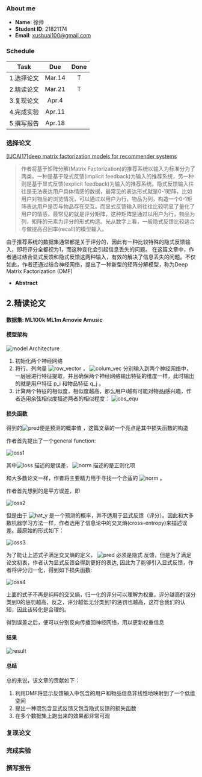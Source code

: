 ### About me
* **Name**: 徐帅  
* **Student ID**: 21821174  
* **Email**: xushuai100@gmail.com
### Schedule

Task|Due|Done
-|:-:|:-:
1.选择论文|Mar.14|T
2.精读论文|Mar.21|T
3.复现论文|Apr.4|
4.完成实验|Apr.11|
5.撰写报告|Apr.18|  
### 选择论文
[[IJCAI17]deep matrix factorization models for recommender systems](DMF.pdf)
>作者将基于矩阵分解(Matrix Factorization)的推荐系统以输入为标准分为了两类，一种是基于隐式反馈(implicit feedback)为输入的推荐系统，另一种则是基于显式反馈(explicit feedback)为输入的推荐系统。隐式反馈输入往往是无法表达用户具体情感的数据，最常见的表达形式就是0-1矩阵，比如用户对物品的浏览情况，可以通过以用户为行，物品为列，构造一个0-1矩阵表达用户是否与物品存在交互。而显式反馈输入则往往比较明显了量化了用户的情感，最常见的就是评分矩阵，这种矩阵是通过以用户为行，物品为列，矩阵的元素为评分的形式构造。光从数字上看，一般隐式反馈比较适合与做提高召回率(recall)的模型输入。

由于推荐系统的数据集通常都是关于评分的，因此有一种比较特殊的隐式反馈输入，即将评分全都视为1，而这种变化会引起信息丢失的问题。
在这篇文章中，作者通过结合显式反馈和隐式反馈这两种输入，有效的解决了信息丢失的问题。不仅如此，作者还通过结合神经网络，提出了一种新型的矩阵分解模型，称为Deep Matrix Factorization (DMF)
* **Abstract**

## 2.精读论文
#### 数据集: ML100k ML1m Amovie Amusic
#### 模型架构
![model Architecture](https://github.com/jialei0701/ANN/blob/master/%E5%BE%90%E5%B8%85-21821174/arch.png)
1. 初始化两个神经网络
2. 将行、列向量 ![row_vector](https://github.com/jialei0701/ANN/blob/master/%E5%BE%90%E5%B8%85-21821174/row_vector.svg) ， ![colum_vec](https://github.com/jialei0701/ANN/blob/master/%E5%BE%90%E5%B8%85-21821174/colum_vec.svg)  分别输入到两个神经网络中，一层层进行特征提取，并且确保两个神经网络输出特征的维度一样，此时输出的就是用户特征 p_i 和物品特征  q_j 。
3. 计算两个特征的相似度，相似度越高，那么用户i越有可能对物品j感兴趣，作者选用余弦相似度描述两者的相似程度：  ![cos_equ](https://github.com/jialei0701/ANN/blob/master/%E5%BE%90%E5%B8%85-21821174/cos.svg)
#### 损失函数
得到的![pred](https://github.com/jialei0701/ANN/blob/master/%E5%BE%90%E5%B8%85-21821174/pred.svg)便是预测的概率值 ，这篇文章的一个亮点是其中损失函数的构造

作者首先提出了一个general function:

![loss1](https://github.com/jialei0701/ANN/blob/master/%E5%BE%90%E5%B8%85-21821174/loss1.svg)

其中![loss](https://github.com/jialei0701/ANN/blob/master/%E5%BE%90%E5%B8%85-21821174/loss.svg) 描述的是误差， ![norm](https://github.com/jialei0701/ANN/blob/master/%E5%BE%90%E5%B8%85-21821174/norm.svg) 描述的是正则化项

和大多数论文一样，作者将主要精力用于寻找一个合适的 ![norm](https://github.com/jialei0701/ANN/blob/master/%E5%BE%90%E5%B8%85-21821174/norm.svg) 。

作者首先想到的是平方误差，即

![loss2](https://github.com/jialei0701/ANN/blob/master/%E5%BE%90%E5%B8%85-21821174/loss2.svg)

但是由于 ![hat_y](https://github.com/jialei0701/ANN/blob/master/%E5%BE%90%E5%B8%85-21821174/hat_y.svg) 是一个预测的概率，并不适用于显式反馈（评分）。因此和大多数机器学习方法一样，作者选用了信息论中的交叉熵(cross-entropy)来描述误差。最原始的形式如下：

![loss3](https://github.com/jialei0701/ANN/blob/master/%E5%BE%90%E5%B8%85-21821174/loss3.svg)

为了能让上述式子满足交叉熵的定义， ![pred](https://github.com/jialei0701/ANN/blob/master/%E5%BE%90%E5%B8%85-21821174/pred.svg) 必须是隐式  反馈，但是为了满足论文初衷，作者认为显式反馈会得到更好的表达, 因此为了能够引入显式反馈，作者将评分归一化，得到如下损失函数:

![loss4](https://github.com/jialei0701/ANN/blob/master/%E5%BE%90%E5%B8%85-21821174/loss4.svg)

上面的式子不再是纯粹的交叉熵，归一化的评分可以理解为权重，评分越高的误分类到0的惩罚越高，反之，评分越低无分类到1的惩罚也越高，这符合我们的认知，因此该转化是合理的。

得到误差之后，便可以分别反向传播回神经网络，用以更新权重信息
#### 结果
![result](https://github.com/jialei0701/ANN/blob/master/%E5%BE%90%E5%B8%85-21821174/result.png)
#### 总结
总的来说，该文章的贡献如下：
1. 利用DMF将显示反馈输入中包含的用户和物品信息非线性地映射到了一个低维空间
2. 提出一种既包含显式反馈又包含隐式反馈的损失函数
3. 在多个数据集上跑出来的效果都非常可观
### 复现论文

### 完成实验

### 撰写报告
